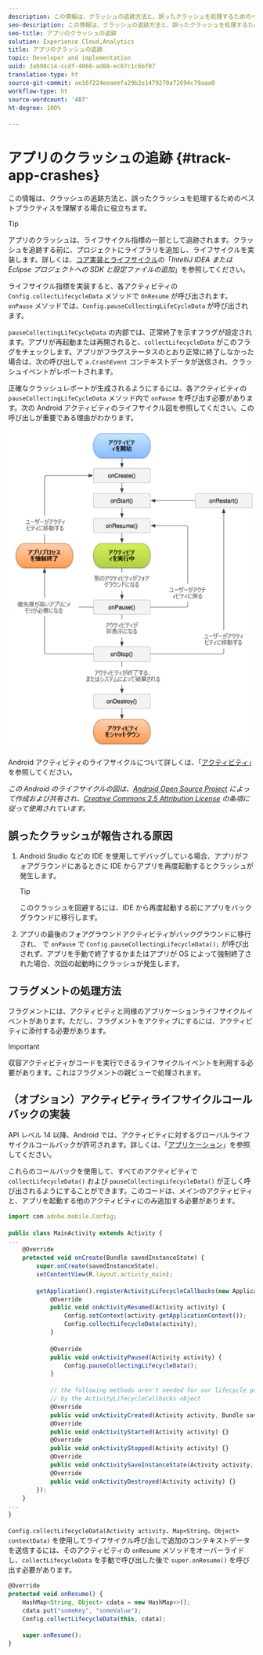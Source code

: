 ```yaml
---
description: この情報は、クラッシュの追跡方法と、誤ったクラッシュを処理するためのベストプラクティスを理解する場合に役立ちます。
seo-description: この情報は、クラッシュの追跡方法と、誤ったクラッシュを処理するためのベストプラクティスを理解する場合に役立ちます。
seo-title: アプリのクラッシュの追跡
solution: Experience Cloud,Analytics
title: アプリのクラッシュの追跡
topic: Developer and implementation
uuid: 3ab98c14-ccdf-4060-ad88-ec07c1c6bf07
translation-type: ht
source-git-commit: ae16f224eeaeefa29b2e1479270a72694c79aaa0
workflow-type: ht
source-wordcount: '487'
ht-degree: 100%

---
```



# アプリのクラッシュの追跡 {#track-app-crashes}

この情報は、クラッシュの追跡方法と、誤ったクラッシュを処理するためのベストプラクティスを理解する場合に役立ちます。

>[!TIP]
>
>アプリのクラッシュは、ライフサイクル指標の一部として追跡されます。クラッシュを追跡する前に、プロジェクトにライブラリを追加し、ライフサイクルを実装します。詳しくは、[コア実装とライフサイクル](/help/android/getting-started/dev-qs.md)の「*IntelliJ IDEA または Eclipse プロジェクトへの SDK と設定ファイルの追加*」を参照してください。

ライフサイクル指標を実装すると、各アクティビティの `Config.collectLifecycleData` メソッドで `OnResume` が呼び出されます。`onPause` メソッドでは、`Config.pauseCollectingLifeCycleData` が呼び出されます。

`pauseCollectingLifeCycleData` の内部では、正常終了を示すフラグが設定されます。アプリが再起動または再開されると、`collectLifecycleData` がこのフラグをチェックします。アプリがフラグステータスのとおり正常に終了しなかった場合は、次の呼び出しで `a.CrashEvent` コンテキストデータが送信され、クラッシュイベントがレポートされます。

正確なクラッシュレポートが生成されるようにするには、各アクティビティの `pauseCollectingLifeCycleData` メソッド内で `onPause` を呼び出す必要があります。次の Android アクティビティのライフサイクル図を参照してください。この呼び出しが重要である理由がわかります。

![](assets/android-lifecycle.png)

Android アクティビティのライフサイクルについて詳しくは、「[アクティビティ](https://developer.android.com/guide/components/activities.html)」を参照してください。

*この Android のライフサイクルの図は、[Android Open Source Project](https://source.android.com/) によって作成および共有され、[Creative Commons 2.5 Attribution License](https://creativecommons.org/licenses/by/2.5/) の条項に従って使用されています。*

## 誤ったクラッシュが報告される原因

1. Android Studio などの IDE を使用してデバッグしている場合、アプリがフォアグラウンドにあるときに IDE からアプリを再度起動するとクラッシュが発生します。

   >[!TIP]
   >
   >このクラッシュを回避するには、IDE から再度起動する前にアプリをバックグラウンドに移行します。

1. アプリの最後のフォアグラウンドアクティビティがバックグラウンドに移行され、 で `onPause` で `Config.pauseCollectingLifecycleData();` が呼び出されず、アプリを手動で終了するかまたはアプリが OS によって強制終了された場合、次回の起動時にクラッシュが発生します。

## フラグメントの処理方法

フラグメントには、アクティビティと同様のアプリケーションライフサイクルイベントがあります。ただし、フラグメントをアクティブにするには、アクティビティに添付する必要があります。

>[!IMPORTANT]
>
>収容アクティビティがコードを実行できるライフサイクルイベントを利用する必要があります。これはフラグメントの親ビューで処理されます。

## （オプション）アクティビティライフサイクルコールバックの実装

API レベル 14 以降、Android では、アクティビティに対するグローバルライフサイクルコールバックが許可されます。詳しくは、「[アプリケーション](https://developer.android.com/reference/android/app/Application)」を参照してください。

これらのコールバックを使用して、すべてのアクティビティで `collectLifecycleData()` および `pauseCollectingLifecycleData()` が正しく呼び出されるようにすることができます。このコードは、メインのアクティビティと、アプリを起動する他のアクティビティにのみ追加する必要があります。

```js
import com.adobe.mobile.Config; 
  
public class MainActivity extends Activity { 
... 
    @Override 
    protected void onCreate(Bundle savedInstanceState) { 
        super.onCreate(savedInstanceState); 
        setContentView(R.layout.activity_main); 
  
        getApplication().registerActivityLifecycleCallbacks(new Application.ActivityLifecycleCallbacks() { 
            @Override 
            public void onActivityResumed(Activity activity) { 
                Config.setContext(activity.getApplicationContext()); 
                Config.collectLifecycleData(activity); 
            } 
  
            @Override 
            public void onActivityPaused(Activity activity) {     
                Config.pauseCollectingLifecycleData(); 
            } 
    
            // the following methods aren't needed for our lifecycle purposes, but are required to be implemented 
            // by the ActivityLifecycleCallbacks object 
            @Override 
            public void onActivityCreated(Activity activity, Bundle savedInstanceState) {} 
            @Override 
            public void onActivityStarted(Activity activity) {} 
            @Override 
            public void onActivityStopped(Activity activity) {} 
            @Override 
            public void onActivitySaveInstanceState(Activity activity, Bundle outState) {} 
            @Override 
            public void onActivityDestroyed(Activity activity) {} 
        }); 
    } 
... 
}
```

`Config.collectLifecycleData(Activity activity`、`Map<String`、`Object> contextData)` を使用してライフサイクル呼び出しで追加のコンテキストデータを送信するには、そのアクティビティの `onResume` メソッドをオーバーライドし、`collectLifecycleData` を手動で呼び出した後で `super.onResume()` を呼び出す必要があります。

```js
@Override 
protected void onResume() { 
    HashMap<String, Object> cdata = new HashMap<>(); 
    cdata.put("someKey", "someValue"); 
    Config.collectLifecycleData(this, cdata); 
  
    super.onResume(); 
}
```


